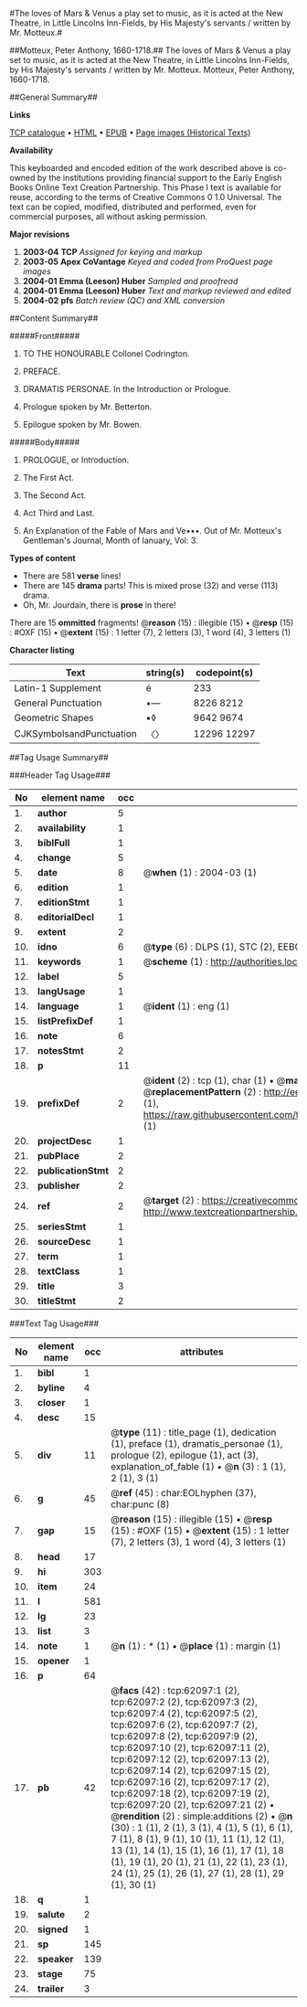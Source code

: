 #The loves of Mars & Venus a play set to music, as it is acted at the New Theatre, in Little Lincolns Inn-Fields, by His Majesty's servants / written by Mr. Motteux.#

##Motteux, Peter Anthony, 1660-1718.##
The loves of Mars & Venus a play set to music, as it is acted at the New Theatre, in Little Lincolns Inn-Fields, by His Majesty's servants / written by Mr. Motteux.
Motteux, Peter Anthony, 1660-1718.

##General Summary##

**Links**

[TCP catalogue](http://www.ota.ox.ac.uk/tcp/)  • 
[HTML](http://tei.it.ox.ac.uk/tcp/Texts-HTML/free/A51/A51502.html)  • 
[EPUB](http://tei.it.ox.ac.uk/tcp/Texts-EPUB/free/A51/A51502.epub) • 
[Page images (Historical Texts)](https://data.historicaltexts.jisc.ac.uk/view?pubId=eebo-12441876e&pageId=eebo-12441876e-62097-1)

**Availability**

This keyboarded and encoded edition of the
	       work described above is co-owned by the institutions
	       providing financial support to the Early English Books
	       Online Text Creation Partnership. This Phase I text is
	       available for reuse, according to the terms of Creative
	       Commons 0 1.0 Universal. The text can be copied,
	       modified, distributed and performed, even for
	       commercial purposes, all without asking permission.

**Major revisions**

1. __2003-04__ __TCP__ *Assigned for keying and markup*
1. __2003-05__ __Apex CoVantage__ *Keyed and coded from ProQuest page images*
1. __2004-01__ __Emma (Leeson) Huber__ *Sampled and proofread*
1. __2004-01__ __Emma (Leeson) Huber__ *Text and markup reviewed and edited*
1. __2004-02__ __pfs__ *Batch review (QC) and XML conversion*

##Content Summary##

#####Front#####

1. TO THE HONOURABLE Collonel Codrington.

1. PREFACE.

1. DRAMATIS PERSONAE. In the Introduction or Prologue.

1. Prologue spoken by Mr. Betterton.

1. Epilogue spoken by Mr. Bowen.

#####Body#####

1. PROLOGUE, or Introduction.

1. The First Act.

1. The Second Act.

1. Act Third and Last.

1. An Explanation of the Fable of Mars and Ve•••. Out of Mr. Motteux's Gentleman's Journal, Month of Ianuary, Vol: 3.

**Types of content**

  * There are 581 **verse** lines!
  * There are 145 **drama** parts! This is mixed prose (32) and verse (113) drama.
  * Oh, Mr. Jourdain, there is **prose** in there!

There are 15 **ommitted** fragments! 
 @__reason__ (15) : illegible (15)  •  @__resp__ (15) : #OXF (15)  •  @__extent__ (15) : 1 letter (7), 2 letters (3), 1 word (4), 3 letters (1)

**Character listing**


|Text|string(s)|codepoint(s)|
|---|---|---|
|Latin-1 Supplement|é|233|
|General Punctuation|•—|8226 8212|
|Geometric Shapes|▪◊|9642 9674|
|CJKSymbolsandPunctuation|〈〉|12296 12297|

##Tag Usage Summary##

###Header Tag Usage###

|No|element name|occ|attributes|
|---|---|---|---|
|1.|__author__|5||
|2.|__availability__|1||
|3.|__biblFull__|1||
|4.|__change__|5||
|5.|__date__|8| @__when__ (1) : 2004-03 (1)|
|6.|__edition__|1||
|7.|__editionStmt__|1||
|8.|__editorialDecl__|1||
|9.|__extent__|2||
|10.|__idno__|6| @__type__ (6) : DLPS (1), STC (2), EEBO-CITATION (1), OCLC (1), VID (1)|
|11.|__keywords__|1| @__scheme__ (1) : http://authorities.loc.gov/ (1)|
|12.|__label__|5||
|13.|__langUsage__|1||
|14.|__language__|1| @__ident__ (1) : eng (1)|
|15.|__listPrefixDef__|1||
|16.|__note__|6||
|17.|__notesStmt__|2||
|18.|__p__|11||
|19.|__prefixDef__|2| @__ident__ (2) : tcp (1), char (1)  •  @__matchPattern__ (2) : ([0-9\-]+):([0-9IVX]+) (1), (.+) (1)  •  @__replacementPattern__ (2) : http://eebo.chadwyck.com/downloadtiff?vid=$1&page=$2 (1), https://raw.githubusercontent.com/textcreationpartnership/Texts/master/tcpchars.xml#$1 (1)|
|20.|__projectDesc__|1||
|21.|__pubPlace__|2||
|22.|__publicationStmt__|2||
|23.|__publisher__|2||
|24.|__ref__|2| @__target__ (2) : https://creativecommons.org/publicdomain/zero/1.0/ (1), http://www.textcreationpartnership.org/docs/. (1)|
|25.|__seriesStmt__|1||
|26.|__sourceDesc__|1||
|27.|__term__|1||
|28.|__textClass__|1||
|29.|__title__|3||
|30.|__titleStmt__|2||


###Text Tag Usage###

|No|element name|occ|attributes|
|---|---|---|---|
|1.|__bibl__|1||
|2.|__byline__|4||
|3.|__closer__|1||
|4.|__desc__|15||
|5.|__div__|11| @__type__ (11) : title_page (1), dedication (1), preface (1), dramatis_personae (1), prologue (2), epilogue (1), act (3), explanation_of_fable (1)  •  @__n__ (3) : 1 (1), 2 (1), 3 (1)|
|6.|__g__|45| @__ref__ (45) : char:EOLhyphen (37), char:punc (8)|
|7.|__gap__|15| @__reason__ (15) : illegible (15)  •  @__resp__ (15) : #OXF (15)  •  @__extent__ (15) : 1 letter (7), 2 letters (3), 1 word (4), 3 letters (1)|
|8.|__head__|17||
|9.|__hi__|303||
|10.|__item__|24||
|11.|__l__|581||
|12.|__lg__|23||
|13.|__list__|3||
|14.|__note__|1| @__n__ (1) : * (1)  •  @__place__ (1) : margin (1)|
|15.|__opener__|1||
|16.|__p__|64||
|17.|__pb__|42| @__facs__ (42) : tcp:62097:1 (2), tcp:62097:2 (2), tcp:62097:3 (2), tcp:62097:4 (2), tcp:62097:5 (2), tcp:62097:6 (2), tcp:62097:7 (2), tcp:62097:8 (2), tcp:62097:9 (2), tcp:62097:10 (2), tcp:62097:11 (2), tcp:62097:12 (2), tcp:62097:13 (2), tcp:62097:14 (2), tcp:62097:15 (2), tcp:62097:16 (2), tcp:62097:17 (2), tcp:62097:18 (2), tcp:62097:19 (2), tcp:62097:20 (2), tcp:62097:21 (2)  •  @__rendition__ (2) : simple:additions (2)  •  @__n__ (30) : 1 (1), 2 (1), 3 (1), 4 (1), 5 (1), 6 (1), 7 (1), 8 (1), 9 (1), 10 (1), 11 (1), 12 (1), 13 (1), 14 (1), 15 (1), 16 (1), 17 (1), 18 (1), 19 (1), 20 (1), 21 (1), 22 (1), 23 (1), 24 (1), 25 (1), 26 (1), 27 (1), 28 (1), 29 (1), 30 (1)|
|18.|__q__|1||
|19.|__salute__|2||
|20.|__signed__|1||
|21.|__sp__|145||
|22.|__speaker__|139||
|23.|__stage__|75||
|24.|__trailer__|3||
